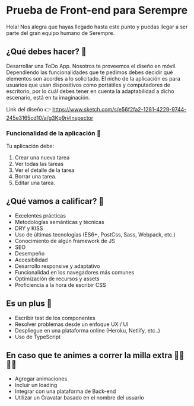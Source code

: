 # Prueba de Front-end para Serempre
Hola!
Nos alegra que hayas llegado hasta este punto y puedas llegar a ser parte del gran equipo humano de Serempre.

## ¿Qué debes hacer? 🧩
Desarrollar una ToDo App. Nosotros te proveemos el diseño en móvil. Dependiendo las funcionalidades que te pedimos debes decidir qué elementos son acordes a lo solicitado. El nicho de la aplicación es para usuarios que usan dispositivos como portátiles y computadores de escritorio, por lo cuál debes tener en cuenta la adaptabilidad a dicho escenario, está en tu imaginación.

Link del diseño 👉 https://www.sketch.com/s/e56f2fa2-1281-4229-9744-245e3165cd10/a/g3Kp9r#Inspector

### Funcionalidad de la aplicación 📌
Tu aplicación debe:

1. Crear una nueva tarea
2. Ver todas las tareas
3. Ver el detalle de la tarea
4. Borrar una tarea.
5. Editar una tarea.

## ¿Qué vamos a calificar? 🏁
* Excelentes prácticas
* Metodologías semánticas y técnicas
* DRY y KISS
* Uso de últimas tecnologías (ES6+, PostCss, Sass, Webpack, etc.)
* Conocimiento de algún framework de JS
* SEO
* Desempeño
* Accesibilidad
* Desarrollo responsive y adaptativo
* Funcionalidad en los navegadores más comunes
* Optimización de recursos y assets
* Proficiencia a la hora de escribir CSS

## Es un plus 🚀
* Escribir test de los componentes
* Resolver problemas desde un enfoque UX / UI
* Despliegue en una plataforma online (Heroku, Netlify, etc..)
* Uso de TypeScript

## En caso que te animes a correr la milla extra 🏃‍♀️🏃‍♂️
* Agregar animaciones
* Incluir un loading
* Integrar con una plataforma de Back-end
* Utilizar un Gravatar basado en el nombre del usuario


